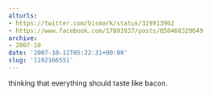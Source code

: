 ```yaml
---
alturls:
- https://twitter.com/bismark/status/329913962
- https://www.facebook.com/17803937/posts/856460329649
archive:
- 2007-10
date: '2007-10-12T05:22:31+00:00'
slug: '1192166551'
---
```


thinking that everything should taste like bacon.


